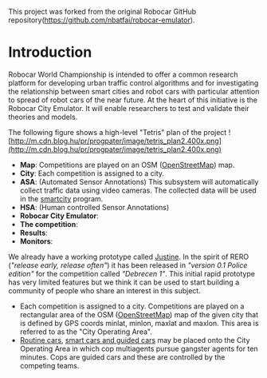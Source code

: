 This project was forked from the original Robocar GitHub repository(https://github.com/nbatfai/robocar-emulator).

# Introduction #
Robocar World Championship is intended to offer a common research platform for developing urban traffic control algorithms and for investigating the relationship between smart cities and robot cars with particular attention to spread of robot cars of the near future. At the heart of this initiative is the Robocar City Emulator. It will enable researchers to test and validate their theories and models.

The following figure shows a high-level "Tetris" plan of the project
![http://m.cdn.blog.hu/pr/progpater/image/tetris_plan2.400x.png](http://m.cdn.blog.hu/pr/progpater/image/tetris_plan2.400x.png)

  * **Map**: Competitions are played on an OSM ([OpenStreetMap](https://www.openstreetmap.org/about)) map.
  * **City**: Each competition is assigned to a city.
  * **ASA**: (Automated Sensor Annotations) This subsystem will automatically collect traffic data using video cameras. The collected data will be used in the [smartcity](https://code.google.com/p/robocar-emulator/source/browse/justine/rcemu/src/smartcity.hpp) program.
  * **HSA**: (Human controlled Sensor Annotations)
  * **Robocar City Emulator**:
  * **The competition**:
  * **Results**:
  * **Monitors**:

We already have a working prototype called [Justine](https://github.com/nbatfai/robocar-emulator/tree/master/justine). In the spirit of RERO (_"release early, release often"_) it has been released in _"version 0.1 Police edition"_ for the competition called _"Debrecen 1"_. This initial rapid prototype has very limited features but we think it can be used to start building a community of people who share an interest in this subject.
  * Each competition is assigned to a city. Competitions are played on a rectangular area of the OSM ([OpenStreetMap](https://www.openstreetmap.org)) map of the given city that is defined by GPS coords minlat, minlon, maxlat and maxlon. This area is referred to as the "City Operating Area".
  * [Routine cars](https://github.com/nbatfai/robocar-emulator/blob/master/justine/rcemu/src/car.hpp), [smart cars and guided cars](https://github.com/nbatfai/robocar-emulator/blob/master/justine/rcemu/src/car.hpp) may be placed onto the City Operating Area in which cop multiagents pursue gangster agents for ten minutes. Cops are guided cars and these are controlled by the competing teams.
